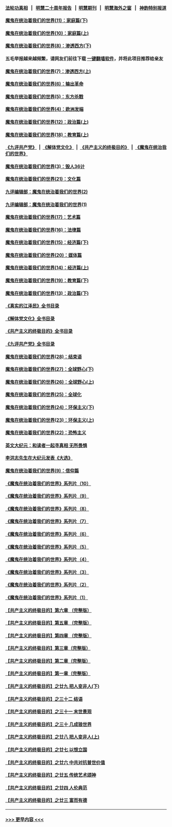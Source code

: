 #### [法轮功真相](https://github.com/gfw-breaker/truth/blob/master/README.md?t=0) &nbsp;&nbsp;|&nbsp;&nbsp; [明慧二十周年报告](https://github.com/gfw-breaker/mh-reports/blob/master/README.md?t=0) &nbsp;&nbsp;|&nbsp;&nbsp;[明慧期刊](https://github.com/gfw-breaker/mh-qikan) &nbsp;&nbsp;|&nbsp;&nbsp; [明慧海外之窗](https://github.com/gfw-breaker/mh-news/blob/master/README.md?t=0) &nbsp;&nbsp;|&nbsp;&nbsp; [神韵特别报道](https://github.com/gfw-breaker/mh-news/blob/master/shenyun.md?t=0)
#### [魔鬼在统治着我们的世界(11)：家庭篇(下)](../pages/nsc422/n10440961.md?t=12130801) 
#### [魔鬼在统治着我们的世界(10)：家庭篇(上)](../pages/nsc422/n10435448.md?t=12130801) 
#### [魔鬼在统治着我们的世界(8)：渗透西方(下)](../pages/nsc422/n10429603.md?t=12130801) 
#### 五毛举报越来越频繁，请网友们前往下载 [一键翻墙软件](https://github.com/gfw-breaker/ssr-accounts)，并将此项目推荐给亲友
#### [魔鬼在统治着我们的世界(7)：渗透西方(上)](../pages/nsc422/n10426013.md?t=12130801) 
#### [魔鬼在统治着我们的世界(6)：输出革命](../pages/nsc422/n10421536.md?t=12130801) 
#### [魔鬼在统治着我们的世界(5)：东方杀戮](../pages/nsc422/n10417707.md?t=12130801) 
#### [魔鬼在统治着我们的世界(4)：欧洲发端](../pages/nsc422/n10414890.md?t=12130801) 
#### [魔鬼在统治着我们的世界(12)：政治篇(上)](../pages/nsc422/n10444576.md?t=12130801) 
#### [魔鬼在统治着我们的世界(18)：教育篇(上)](../pages/nsc422/n10526970.md?t=12130801) 
#### [《九评共产党》](https://github.com/begood0513/9ping.md/blob/master/README.md) &nbsp;|&nbsp; [《解体党文化》](../../../../jtdwh.md/blob/master/README.md)  &nbsp;|&nbsp; [《共产主义的终极目的》](../../../../gczydzjmd.md/blob/master/README.md) &nbsp;|&nbsp; [《魔鬼在统治我们的世界》](../../../../mgztzwmdsj.md/blob/master/README.md) 
#### [魔鬼在统治着我们的世界(3)：毁人36计](../pages/nsc422/n10411583.md?t=12130801) 
#### [魔鬼在统治着我们的世界(21)：文化篇](../pages/nsc422/n10597706.md?t=12130801) 
#### [九评编辑部：魔鬼在统治着我们的世界(2)](../pages/nsc422/n10410036.md?t=12130801) 
#### [九评编辑部：魔鬼在统治着我们的世界(1)](../pages/nsc422/n10406825.md?t=12130801) 
#### [魔鬼在统治着我们的世界(17)：艺术篇](../pages/nsc422/n10499093.md?t=12130801) 
#### [魔鬼在统治着我们的世界(16)：法律篇](../pages/nsc422/n10485969.md?t=12130801) 
#### [魔鬼在统治着我们的世界(15)：经济篇(下)](../pages/nsc422/n10469975.md?t=12130801) 
#### [魔鬼在统治着我们的世界(20)：媒体篇](../pages/nsc422/n10586579.md?t=12130801) 
#### [魔鬼在统治着我们的世界(14)：经济篇(上)](../pages/nsc422/n10457370.md?t=12130801) 
#### [魔鬼在统治着我们的世界(19)：教育篇(下)](../pages/nsc422/n10564808.md?t=12130801) 
#### [魔鬼在统治着我们的世界(13)：政治篇(下)](../pages/nsc422/n10448270.md?t=12130801) 
#### [《真实的江泽民》全书目录](../pages/nsc422/n13721399.md?t=12130801) 
#### [《解体党文化》全书目录](../pages/nsc422/n13721157.md?t=12130801) 
#### [《共产主义的终极目的》全书目录](../pages/nsc422/n13721048.md?t=12130801) 
#### [《九评共产党》全书目录](../pages/nsc422/n13708085.md?t=12130801) 
#### [魔鬼在统治着我们的世界(28)：结束语](../pages/nsc422/n10936246.md?t=12130801) 
#### [魔鬼在统治着我们的世界(27)：全球野心(下)](../pages/nsc422/n10928319.md?t=12130801) 
#### [魔鬼在统治着我们的世界(26)：全球野心(上)](../pages/nsc422/n10900318.md?t=12130801) 
#### [魔鬼在统治着我们的世界(25)：全球化](../pages/nsc422/n10788205.md?t=12130801) 
#### [魔鬼在统治着我们的世界(24)：环保主义(下)](../pages/nsc422/n10695307.md?t=12130801) 
#### [魔鬼在统治着我们的世界(23)：环保主义(上)](../pages/nsc422/n10688613.md?t=12130801) 
#### [魔鬼在统治着我们的世界(22)：恐怖主义](../pages/nsc422/n10614727.md?t=12130801) 
#### [英文大纪元：和读者一起寻真相 无所畏惧](../pages/nsc422/n12542027.md?t=12130801) 
#### [李洪志先生在大纪元发表《大选》](../pages/nsc422/n12534746.md?t=12130801) 
#### [魔鬼在统治着我们的世界(9)：信仰篇](../pages/nsc422/n10432159.md?t=12130801) 
#### [《魔鬼在统治着我们的世界》系列片（10）](../pages/nsc422/n12292670.md?t=12130801) 
#### [《魔鬼在统治着我们的世界》系列片（9）](../pages/nsc422/n12290859.md?t=12130801) 
#### [《魔鬼在统治着我们的世界》系列片（8）](../pages/nsc422/n12287445.md?t=12130801) 
#### [《魔鬼在统治着我们的世界》系列片（7）](../pages/nsc422/n12283425.md?t=12130801) 
#### [《魔鬼在统治着我们的世界》系列片（6）](../pages/nsc422/n12282314.md?t=12130801) 
#### [《魔鬼在统治着我们的世界》系列片（5）](../pages/nsc422/n12281419.md?t=12130801) 
#### [《魔鬼在统治着我们的世界》系列片（4）](../pages/nsc422/n12274024.md?t=12130801) 
#### [《魔鬼在统治着我们的世界》系列片（3）](../pages/nsc422/n12271322.md?t=12130801) 
#### [《魔鬼在统治着我们的世界》系列片（2）](../pages/nsc422/n12269049.md?t=12130801) 
#### [《魔鬼在统治着我们的世界》系列片（1）](../pages/nsc422/n12267575.md?t=12130801) 
#### [【共产主义的终极目的】第六章 （完整版）](../pages/nsc422/n11428913.md?t=12130801) 
#### [【共产主义的终极目的】第五章 （完整版）](../pages/nsc422/n11428912.md?t=12130801) 
#### [【共产主义的终极目的】第四章 （完整版）](../pages/nsc422/n11428907.md?t=12130801) 
#### [【共产主义的终极目的】第三章（完整版）](../pages/nsc422/n11428848.md?t=12130801) 
#### [【共产主义的终极目的】第二章（完整版）](../pages/nsc422/n11428831.md?t=12130801) 
#### [【共产主义的终极目的】第一章（完整版）](../pages/nsc422/n11417651.md?t=12130801) 
#### [【共产主义的终极目的】之廿九 把人变非人(下)](../pages/nsc422/n11344140.md?t=12130801) 
#### [【共产主义的终极目的】之三十二 结语](../pages/nsc422/n11360535.md?t=12130801) 
#### [【共产主义的终极目的】之三十一 末世景观](../pages/nsc422/n11351129.md?t=12130801) 
#### [【共产主义的终极目的】之三十 几成狼世界](../pages/nsc422/n11348280.md?t=12130801) 
#### [【共产主义的终极目的】之廿八 把人变非人(上)](../pages/nsc422/n11340492.md?t=12130801) 
#### [【共产主义的终极目的】之廿七 以恨立国](../pages/nsc422/n11336944.md?t=12130801) 
#### [【共产主义的终极目的】之廿六 中共对抗普世价值](../pages/nsc422/n11324785.md?t=12130801) 
#### [【共产主义的终极目的】之廿五 传统艺术颂神](../pages/nsc422/n11296396.md?t=12130801) 
#### [【共产主义的终极目的】之廿四 人伦典范](../pages/nsc422/n11296397.md?t=12130801) 
#### [【共产主义的终极目的】之廿三 富而有德](../pages/nsc422/n11283598.md?t=12130801) 

----
#### [ >>> 更早内容 <<< ](../indexes/nsc422-earlier.md)
